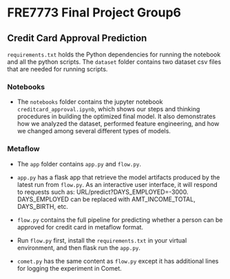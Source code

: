 # FRE7773 Final Project Group6

## Credit Card Approval Prediction

`requirements.txt` holds the Python dependencies for running the notebook and all the python scripts. 
The `dataset` folder contains two dataset csv files that are needed for running scripts. 


### Notebooks

* The `notebooks` folder contains the jupyter notebook `creditcard_approval.ipynb`, which shows our steps and thinking procedures in building the optimized final model. It also demonstrates how we analyzed the dataset, performed feature engineering, and how we changed among several different types of models. 


### Metaflow

* The `app` folder contains `app.py` and `flow.py`. 
* `app.py` has a flask app that retrieve the model artifacts produced by the latest run from `flow.py`. As an interactive user interface, it  will respond to requests such as: URL/predict?DAYS_EMPLOYED=-3000. DAYS_EMPLOYED can be replaced with AMT_INCOME_TOTAL, DAYS_BIRTH, etc.
* `flow.py` contains the full pipeline for predicting whether a person can be approved for credit card in metaflow format. 
* Run `flow.py` first, install the `requirements.txt` in your virtual environment, and then flask run the `app.py`.

* `comet.py` has the same content as `flow.py` except it has additional lines for logging the experiment in Comet. 




